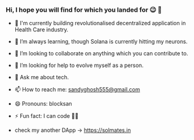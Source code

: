 ### Hi, I hope you will find for which you landed for 😉 👋
- 🔭 I'm currently building revolutionalised decentralized application in Health Care industry.
- 🌱 I’m always learning, though Solana is currently hitting my neurons.
- 👯 I’m looking to collaborate on anything which you can contribute to.
- 🤔 I’m looking for help to evolve myself as a person.
- 💬 Ask me about tech.
- 📫 How to reach me: sandyghosh555@gmail.com
- 😄 Pronouns: blocksan
- ⚡ Fun fact: I can code 👨‍💻 

- check my another DApp -> https://solmates.in
